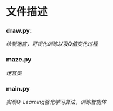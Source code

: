 # 文件描述
### draw.py:      
*绘制迷宫，可视化训练以及Q值变化过程*

### maze.py         
*迷宫类*

### main.py     
*实现Q-Learning强化学习算法，训练智能体*
